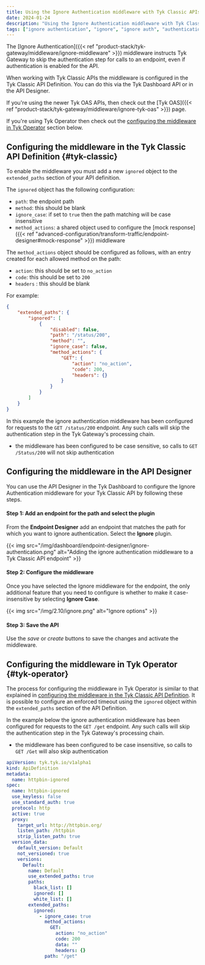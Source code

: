 ```yaml
---
title: Using the Ignore Authentication middleware with Tyk Classic APIs
date: 2024-01-24
description: "Using the Ignore Authentication middleware with Tyk Classic APIs"
tags: ["ignore authentication", "ignore", "ignore auth", "authentication", "middleware", "per-endpoint", "Tyk Classic", "Tyk Classic APIs"]
---
```


The [Ignore Authentication]({{< ref "product-stack/tyk-gateway/middleware/ignore-middleware" >}}) middleware instructs Tyk Gateway to skip the authentication step for calls to an endpoint, even if authentication is enabled for the API.

When working with Tyk Classic APIs the middleware is configured in the Tyk Classic API Definition. You can do this via the Tyk Dashboard API or in the API Designer.

If you're using the newer Tyk OAS APIs, then check out the [Tyk OAS]({{< ref "product-stack/tyk-gateway/middleware/ignore-tyk-oas" >}}) page.

If you're using Tyk Operator then check out the [configuring the middleware in Tyk Operator](#tyk-operator) section below.

## Configuring the middleware in the Tyk Classic API Definition {#tyk-classic}

To enable the middleware you must add a new `ignored` object to the `extended_paths` section of your API definition.

The `ignored` object has the following configuration:
- `path`: the endpoint path
- `method`: this should be blank
- `ignore_case`: if set to `true` then the path matching will be case insensitive
- `method_actions`: a shared object used to configure the [mock response]({{< ref "advanced-configuration/transform-traffic/endpoint-designer#mock-response" >}}) middleware

The `method_actions` object should be configured as follows, with an entry created for each allowed method on the path:
- `action`: this should be set to `no_action`
- `code`: this should be set to `200`
- `headers` : this should be blank

For example:
```json  {linenos=true, linenostart=1}
{
    "extended_paths": {
        "ignored": [
            {
                "disabled": false,
                "path": "/status/200",
                "method": "",
                "ignore_case": false,
                "method_actions": {
                    "GET": {
                        "action": "no_action",
                        "code": 200,
                        "headers": {}
                    }          
                }
            }
        ]
    }
}
```

In this example the ignore authentication middleware has been configured for requests to the `GET /status/200` endpoint. Any such calls will skip the authentication step in the Tyk Gateway's processing chain.
- the middleware has been configured to be case sensitive, so calls to `GET /Status/200` will not skip authentication

## Configuring the middleware in the API Designer

You can use the API Designer in the Tyk Dashboard to configure the Ignore Authentication middleware for your Tyk Classic API by following these steps.

#### Step 1: Add an endpoint for the path and select the plugin

From the **Endpoint Designer** add an endpoint that matches the path for which you want to ignore authentication. Select the **Ignore** plugin.

{{< img src="/img/dashboard/endpoint-designer/ignore-authentication.png" alt="Adding the ignore authentication middleware to a Tyk Classic API endpoint" >}}

#### Step 2: Configure the middleware

Once you have selected the Ignore middleware for the endpoint, the only additional feature that you need to configure is whether to make it case-insensitive by selecting **Ignore Case**.

{{< img src="/img/2.10/ignore.png" alt="Ignore options" >}}

#### Step 3: Save the API

Use the *save* or *create* buttons to save the changes and activate the middleware.

## Configuring the middleware in Tyk Operator {#tyk-operator}

The process for configuring the middleware in Tyk Operator is similar to that explained in [configuring the middleware in the Tyk Classic API Definition](#tyk-classic). It is possible to configure an enforced timeout using the `ignored` object within the `extended_paths` section of the API Definition.

In the example below the ignore authentication middleware has been configured for requests to the `GET /get` endpoint. Any such calls will skip the authentication step in the Tyk Gateway's processing chain.
- the middleware has been configured to be case insensitive, so calls to `GET /Get` will also skip authentication

```yaml {linenos=true, linenostart=1}
apiVersion: tyk.tyk.io/v1alpha1
kind: ApiDefinition
metadata:
  name: httpbin-ignored
spec:
  name: httpbin-ignored
  use_keyless: false
  use_standard_auth: true
  protocol: http
  active: true
  proxy:
    target_url: http://httpbin.org/
    listen_path: /httpbin
    strip_listen_path: true
  version_data:
    default_version: Default
    not_versioned: true
    versions:
      Default:
        name: Default
        use_extended_paths: true
        paths:
          black_list: []
          ignored: []
          white_list: []
        extended_paths:
          ignored:
            - ignore_case: true
              method_actions:
                GET:
                  action: "no_action"
                  code: 200
                  data: ""
                  headers: {}
              path: "/get"
```
